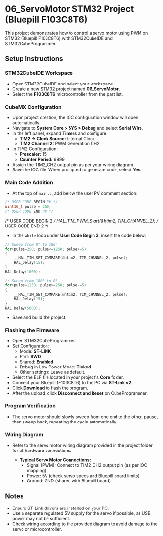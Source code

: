 # 06_ServoMotor STM32 Project (Bluepill F103C8T6)

This project demonstrates how to control a servo motor using PWM on STM32 (Bluepill F103C8T6) with STM32CubeIDE and STM32CubeProgrammer.

## Setup Instructions

### STM32CubeIDE Workspace

- Open STM32CubeIDE and select your workspace.
- Create a new STM32 project named **06_ServoMotor**.
- Select the **F103C8T6** microcontroller from the part list.

### CubeMX Configuration

- Upon project creation, the IOC configuration window will open automatically.
- Navigate to **System Core > SYS > Debug** and select **Serial Wire**.
- In the left panel, expand **Timers** and configure:
  - **TIM2 → Clock Source:** Internal Clock
  - **TIM2 Channel 2:** PWM Generation CH2
- In TIM2 Configuration:
  - **Prescaler:** 15
  - **Counter Period:** 9999
- Assign the TIM2_CH2 output pin as per your wiring diagram.
- Save the IOC file. When prompted to generate code, select **Yes**.

### Main Code Addition

- At the top of `main.c`, add below the user PV comment section:

```c
/* USER CODE BEGIN PV */
uint16_t pulse = 250;
/* USER CODE END PV */
```

 /* USER CODE BEGIN 2 */
  HAL_TIM_PWM_Start(&htim2, TIM_CHANNEL_2);
  /* USER CODE END 2 */

- In the `while` loop under **User Code Begin 3**, insert the code below:

```c
// Sweep from 0° to 180°
for(pulse=250; pulse<=1250; pulse+=5)
{
    __HAL_TIM_SET_COMPARE(&htim2, TIM_CHANNEL_2, pulse);
    HAL_Delay(15);
}
HAL_Delay(1000);

// Sweep from 180° to 0°
for(pulse=1250; pulse>=250; pulse-=5)
{
    __HAL_TIM_SET_COMPARE(&htim2, TIM_CHANNEL_2, pulse);
    HAL_Delay(15);
}
HAL_Delay(5000);
```

- Save and build the project.

### Flashing the Firmware

- Open STM32CubeProgrammer.
- Set Configuration:
  - Mode: **ST-LINK**
  - Port: **SWD**
  - Shared: **Enabled**
  - Debug in Low Power Mode: **Ticked**
  - Other settings: Leave as default.
- Select the ELF file located in your project's **Core** folder.
- Connect your Bluepill (F103C8T6) to the PC via **ST-Link v2**.
- Click **Download** to flash the program.
- After the upload, click **Disconnect and Reset** on CubeProgrammer.

### Program Verification

- The servo motor should slowly sweep from one end to the other, pause, then sweep back, repeating the cycle automatically.

### Wiring Diagram

- Refer to the servo motor wiring diagram provided in the project folder for all hardware connections.

  - **Typical Servo Motor Connections:**
    - Signal (PWM): Connect to TIM2_CH2 output pin (as per IOC mapping)
    - Power: 5V (check servo specs and Bluepill board limits)
    - Ground: GND (shared with Bluepill board)

## Notes

- Ensure ST-Link drivers are installed on your PC.
- Use a separate regulated 5V supply for the servo if possible, as USB power may not be sufficient.
- Check wiring according to the provided diagram to avoid damage to the servo or microcontroller.